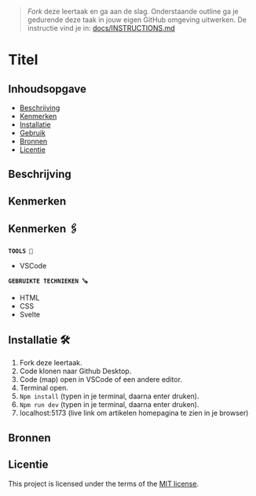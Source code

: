 > _Fork_ deze leertaak en ga aan de slag. 
Onderstaande outline ga je gedurende deze taak in jouw eigen GitHub omgeving uitwerken. 
De instructie vind je in: [docs/INSTRUCTIONS.md](docs/INSTRUCTIONS.md)

# Titel
<!-- Geef je project een titel en schrijf in één zin wat het is -->

## Inhoudsopgave

  * [Beschrijving](#beschrijving)
  * [Kenmerken](#kenmerken)
  * [Installatie](#installatie)
  * [Gebruik](#gebruik)
  * [Bronnen](#bronnen)
  * [Licentie](#licentie)

## Beschrijving
<!-- In de Beschrijving staat hoe je project er uit ziet, hoe het werkt en wat je er mee kan. -->
<!-- Voeg een mooie poster visual toe 📸 -->
<!-- Voeg een link toe naar Github Pages 🌐-->

## Kenmerken
## Kenmerken 🖇️
<strong>`TOOLS 🧰`</strong>
<ul>
<li>VSCode</li>
</ul>

<strong>`GEBRUIKTE TECHNIEKEN 🪚`</strong>
<ul>
<li>HTML</li>
 <li>CSS</li>
<li>Svelte</li>
</ul>

## Installatie  🛠️
1. Fork deze leertaak.
2. Code klonen naar Github Desktop.
3. Code (map) open in VSCode of een andere editor.
4. Terminal open.
5. `Npm install` (typen in je terminal, daarna enter druken).
6. `Npm run dev` (typen in je terminal, daarna enter druken).
7. localhost:5173  (live link om artikelen homepagina te zien in je browser)

## Bronnen

## Licentie

This project is licensed under the terms of the [MIT license](./LICENSE).
